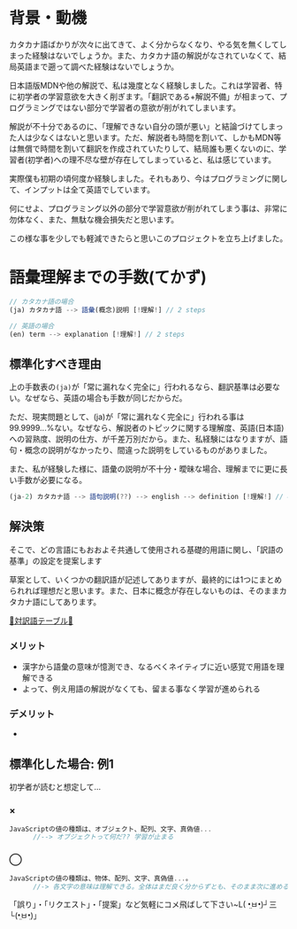 # 背景・動機
カタカナ語ばかりが次々に出てきて、よく分からなくなり、やる気を無くしてしまった経験はないでしょうか。また、カタカナ語の解説がなされていなくて、結局英語まで遡って調べた経験はないでしょうか。

日本語版MDNや他の解説で、私は幾度となく経験しました。これは学習者、特に初学者の学習意欲を大きく削ぎます。「翻訳である+解説不備」が相まって、プログラミングではない部分で学習者の意欲が削がれてしまいます。

解説が不十分であるのに、「理解できない自分の頭が悪い」と結論づけてしまった人は少なくはないと思います。ただ、解説者も時間を割いて、しかもMDN等は無償で時間を割いて翻訳を作成されていたりして、結局誰も悪くないのに、学習者(初学者)への理不尽な壁が存在してしまっていると、私は感じています。

実際僕も初期の頃何度か経験しました。それもあり、今はプログラミングに関して、インプットは全て英語でしています。


何にせよ、プログラミング以外の部分で学習意欲が削がれてしまう事は、非常に勿体なく、また、無駄な機会損失だと思います。

この様な事を少しでも軽減できたらと思いこのプロジェクトを立ち上げました。


# 語彙理解までの手数(てかず)

```js
// カタカナ語の場合
(ja) カタカナ語 --> 語彙(概念)説明 [!理解!] // 2 steps

// 英語の場合
(en) term --> explanation [!理解!] // 2 steps
```




## 標準化すべき理由
上の手数表の`(ja)`が「常に漏れなく完全に」行われるなら、翻訳基準は必要ない。なぜなら、英語の場合も手数が同じだからだ。

ただ、現実問題として、(ja)が「常に漏れなく完全に」行われる事は99.9999...%ない。なぜなら、解説者のトピックに関する理解度、英語(日本語)への習熟度、説明の仕方、が千差万別だから。また、私経験にはなりますが、語句・概念の説明がなかったり、間違った説明をしているものがありました。


また、私が経験した様に、語彙の説明が不十分・曖昧な場合、理解までに更に長い手数が必要になる。

```js
(ja-2) カタカナ語 --> 語句説明(??) --> english --> definition [!理解!] // 4 steps
```




## 解決策
そこで、どの言語にもおおよそ共通して使用される基礎的用語に関し、「訳語の基準」の設定を提案します　


草案として、いくつかの翻訳語が記述してありますが、最終的には1つにまとめられれば理想だと思います。また、日本に概念が存在しないものは、そのままカタカナ語にしてあります。

<a href='https://github.com/azmok/TSPJ-Translation-Standard-for-Programming-in-Japan-/blob/master/terms_en_ja.md'>🚀対訳語テーブル🚀</a>



### メリット
- 漢字から語彙の意味が憶測でき、なるべくネイティブに近い感覚で用語を理解できる
- よって、例え用語の解説がなくても、留まる事なく学習が進められる

### デメリット
- 




## 標準化した場合: 例1
初学者が読むと想定して…

### ×
```js
JavaScriptの値の種類は、オブジェクト、配列、文字、真偽値...
      //--> オブジェクトって何だ?? 学習が止まる
```

### ◯
```js
JavaScriptの値の種類は、物体、配列、文字、真偽値...。
      //-> 各文字の意味は理解できる。全体はまだ良く分からずとも、そのまま次に進める
```





「誤り」・「リクエスト」・「提案」など気軽にコメ飛ばして下さい~L( •̤ㅂ•̤)┘三└(•̤ㅂ•̤)」


